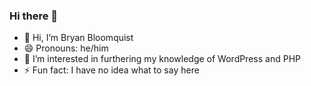 ### Hi there 👋

- 👋  Hi, I’m Bryan Bloomquist
- 😄  Pronouns: he/him
- 👀  I’m interested in furthering my knowledge of WordPress and PHP
- ⚡   Fun fact: I have no idea what to say here

<!--
**bryanbloomquist/bryanbloomquist** is a ✨ _special_ ✨ repository because its `README.md` (this file) appears on your GitHub profile.

Here are some ideas to get you started:

- 🔭 I’m currently working on ...
- 👀 I’m interested in ...
- 🌱 I’m currently learning ...
- 👯 I’m looking to collaborate on ...
- 🤔 I’m looking for help with ...
- 💬 Ask me about ...
- 📫 How to reach me: ...
- 😄 Pronouns: ...
- ⚡ Fun fact: ...
-->
